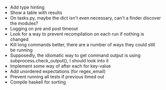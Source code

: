 * Add type hinting
* Show a table with results
* On tasks.py, maybe the dict isn't even necessary, can't a finder discover the modules?
* Logging on pre and post timeout
* Look for a way to prevent recompilation on each run if nothing is changed
* Kill long commands better, there are a number of ways they could still be running
* Supposedly, the idiomatic way to get command output is using subprocess.check_output(), I should look into it
* Implement some way of after each for key-value
* Add unordered expectations (for regex_email)
* Prevent running all tests if previous timed out
* Compile haskell for sorting
